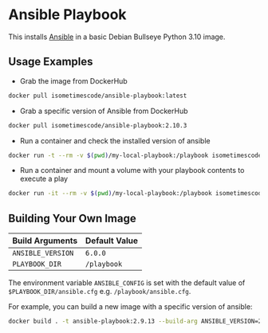# Ansible Playbook

This installs [Ansible](https://www.ansible.com/) in a basic Debian Bullseye Python 3.10 image.

## Usage Examples

* Grab the image from DockerHub
```sh
docker pull isometimescode/ansible-playbook:latest
```
* Grab a specific version of Ansible from DockerHub
```sh
docker pull isometimescode/ansible-playbook:2.10.3
```
* Run a container and check the installed version of ansible
```sh
docker run -t --rm -v $(pwd)/my-local-playbook:/playbook isometimescode/ansible-playbook --version
```
* Run a container and mount a volume with your playbook contents to execute a play
```sh
docker run -it --rm -v $(pwd)/my-local-playbook:/playbook isometimescode/ansible-playbook /playbook/main.yml
```

## Building Your Own Image

| Build Arguments | Default Value |
| --- | --- |
| `ANSIBLE_VERSION` | `6.0.0` |
| `PLAYBOOK_DIR` | `/playbook` |

The environment variable `ANSIBLE_CONFIG` is set with the default value of `$PLAYBOOK_DIR/ansible.cfg` e.g. `/playbook/ansible.cfg`.

For example, you can build a new image with a specific version of ansible:

```sh
docker build . -t ansible-playbook:2.9.13 --build-arg ANSIBLE_VERSION=2.9.13
```
